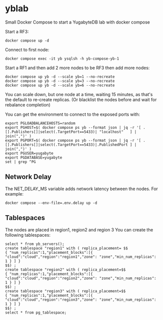 # yblab
Small Docker Compose to start a YugabyteDB lab with docker compose

Start a RF3:
```
docker compose up -d
```

Connect to first node:
```
docker compose exec -it yb ysqlsh -h yb-compose-yb-1
```

Start a RF1 and then add 2 more nodes to be RF3 then add more nodes:

```
docker compose up yb -d --scale yb=1 --no-recreate
docker compose up yb -d --scale yb=3 --no-recreate
docker compose up yb -d --scale yb=6 --no-recreate
```

You can scale down, but one node at a time, waiting 15 minutes, as that's the default to re-create replicas. 
(Or blacklist the nodes before and wait for rebalance completion)

You can get the environment to connect to the exposed ports with:
```
export PGLOADBALANCEHOSTS=random
export PGHOST=$( docker compose ps yb --format json | jq -r '[ .[].Publishers[]|select(.TargetPort==5433)| "localhost"   ] | join(",")' )
export PGPORT=$( docker compose ps yb --format json | jq -r '[ .[].Publishers[]|select(.TargetPort==5433)|.PublishedPort ] | join(",")' )
export PGUSER=yugabyte
export PGDATABASE=yugabyte
set | grep ^PG
```

## Network Delay
The NET_DELAY_MS variable adds network latency between the nodes. For example:
```
docker compose --env-file=.env.delay up -d
```

## Tablespaces
The nodes are placed in region1, region2 and region 3
You can create the following tablespaces:
```
select * from yb_servers();
create tablespace "region1" with ( replica_placement= $$
{ "num_replicas":1,"placement_blocks":[{ "cloud":"cloud","region":"region1","zone": "zone","min_num_replicas": 1 } ] }
$$) ;
create tablespace "region2" with ( replica_placement=$$
{ "num_replicas":1,"placement_blocks":[{ "cloud":"cloud","region":"region2","zone": "zone","min_num_replicas": 1 } ] }
$$) ;
create tablespace "region3" with ( replica_placement=$$
{ "num_replicas":1,"placement_blocks":[{ "cloud":"cloud","region":"region3","zone": "zone","min_num_replicas": 1 } ] }
$$) ;
select * from pg_tablespace;

```
